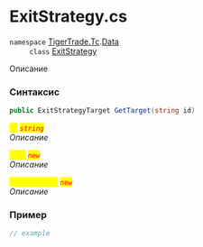 
# ExitStrategy.cs
`namespace` [TigerTrade.Tc](../../../../TigerTrade.Tc.md).[Data](../../../../TigerTrade.Tc/Data.md)  
&nbsp;&nbsp;&nbsp;&nbsp;&nbsp;&nbsp;&nbsp;&nbsp;&nbsp;`class` [ExitStrategy](../../ExitStrategy.cs.md)

Описание

### Синтаксис
```csharp
public ExitStrategyTarget GetTarget(string id)
```
<mark style="color:yellow;">`id`</mark> <mark style="color:red;">*`string`*</mark>  
 *Описание*  
  
<mark style="color:yellow;">`Func`</mark> <mark style="color:red;">*`new`*</mark>  
 *Описание*  
  
<mark style="color:yellow;">`ExitStrategy`</mark> <mark style="color:red;">*`new`*</mark>  
 *Описание*  
  


### Пример  
```csharp
// example
```
                    
                    